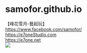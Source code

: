 
# samofor.github.io

【峰花雪月-藝起玩】
<br>https://www.facebook.com/samofor/
<br>https://e7oneStudio.com
<br>https://e7one.net 
<br>
<img src="https://e7onestudio.com/wp-content/uploads/e7oneStudio_HeaderIMG_v20230902-A.jpg">
<br>
